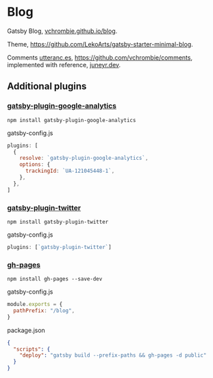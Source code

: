 # Blog

Gatsby Blog, [vchrombie.github.io/blog](https://vchrombie.github.io/blog/blog).

Theme, https://github.com/LekoArts/gatsby-starter-minimal-blog.

Comments [utteranc.es](https://utteranc.es/), https://github.com/vchrombie/comments, implemented with reference, [juneyr.dev](https://juneyr.dev/).

## Additional plugins

### [gatsby-plugin-google-analytics](https://github.com/gatsbyjs/gatsby/tree/master/packages/gatsby-plugin-google-analytics)

```shell
npm install gatsby-plugin-google-analytics
```

gatsby-config.js
```js
plugins: [
  {
    resolve: `gatsby-plugin-google-analytics`,
    options: {
      trackingId: `UA-121045448-1`,
    },
  },
]
```

### [gatsby-plugin-twitter](https://github.com/gatsbyjs/gatsby/tree/master/packages/gatsby-plugin-twitter)

```shell
npm install gatsby-plugin-twitter
```

gatsby-config.js
```js
plugins: [`gatsby-plugin-twitter`]
```

### [gh-pages](https://github.com/tschaub/gh-pages)

```shell
npm install gh-pages --save-dev
```

gatsby-config.js
```js
module.exports = {
  pathPrefix: "/blog",
}
```

package.json
```json
{
  "scripts": {
    "deploy": "gatsby build --prefix-paths && gh-pages -d public"
  }
}
```
